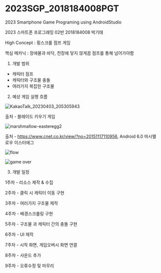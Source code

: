 # 2023SGP_2018184008PGT
2023 Smartphone Game Programing using AndroidStudio

2023 스마트폰 프로그래밍 02반 2018184008 박기태

High Concept : 횡스크롤 점프 게임

핵심 메카닉 : 장애물과 바닥, 천장에 닿지 않게끔 점프를 통해 넘어가야함


1. 개발 범위
  - 캐릭터 점프
  - 캐릭터와 구조물 충돌
  - 여러가지 복잡한 구조물
  
2. 예상 게임 실행 흐름


  ![KakaoTalk_20230403_205305943](https://user-images.githubusercontent.com/75257424/229521363-ba3e571a-af2e-46cc-8c31-09eb967fc2f3.jpg)
  
  출처 - 블레이드 키우기 게임
  
  
  ![marshmallow-easteregg2](https://user-images.githubusercontent.com/75257424/229522137-7fbd76f9-e5ad-46be-900d-9de2ba7c8f79.jpg)
  
  출처 - https://www.cnet.co.kr/view/?no=20151117110956, Android 6.0 마시멜로우 이스터에그
  
  ![flow](https://user-images.githubusercontent.com/75257424/229521235-f5ed9041-0aaf-4701-8349-56744068d88c.png)
  
  ![game over](https://user-images.githubusercontent.com/75257424/229517878-9329b815-d958-4181-a39c-c8b752e6f504.png)

3. 개발 일정

1주차 - 리소스 제작 & 수집

2주차 - 클릭 시 캐릭터 이동 구현

3주차 - 여러가지 구조물 제작

4주차 - 배경스크롤링 구현

5주차 - 구조물 과 캐릭터 간의 충돌 구현

6주차 - UI 제작

7주차 - 시작 화면, 게임오버시 화면 연결 

8주차 - 사운드 추가

9주차 - 오류수정 및 마무리
